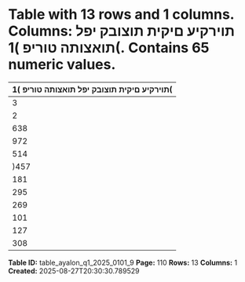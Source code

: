 # Table with 13 rows and 1 columns. Columns: תוירקיע םיקית תוצובק יפל תואצותה טוריפ )1(. Contains 65 numeric values.

| תוירקיע םיקית תוצובק יפל תואצותה טוריפ )1( |
|---|
| 3 | 272 | 250 1 | 646 | 771 876 | 000 749 | 479 חוטיב יתורישמ תוסנכה |
| 2 | 633 | 472 1 | 052 | 436 795 | 637 785 | 399 )*( חוטיב יתורישמ תואצוה |
| 638 | 778 594 | 335 80 | 363 )35 | 920( םיקזחומ הנשמ יחוטיב ינפל חוטיב יתורישמ )דספה( חוור |
| 972 | 142 640 | 529 59 | 354 272 | 259 הנשמ חוטיבמ תואצוה |
| 514 | 433 164 | 808 43 | 968 305 | 657 הנשמ חוטיבמ תוסנכה |
| )457 | 709( )475 | 721( )15 | 386( 33 | 398 םיקזחומ הנשמ חוטיב יזוחמ וטנ | )תואצוה( תוסנכה |
| 181 | 069 118 | 614 64 | 977 )2 | 522( חוטיב יתורישמ )דספה( חוור |
| 295 | 641 159 | 941 24 | 225 111 | 475 וטנ | תועקשהמ םיחוור לכה ךס |
| 269 | 321 138 | 298 12 | 948 118 | 075 חוטיב יזוחמ תועבונה וטנ | ןומימ תואצוה |
| 101 | 399 44 | 150 2 | 939 54 | 310 הנשמ חוטיב יזוחמ תועבונה וטנ | ןומימ תוסנכה |
| 127 | 719 65 | 793 14 | 216 47 | 710 וטנ | ןומימו תועקשהמ חוור |
| 308 | 788 184 | 407 79 | 193 45 | 188 העקשהמו חוטיבמ וטנ | חוור |

**Table ID:** table_ayalon_q1_2025_0101_9
**Page:** 110
**Rows:** 13
**Columns:** 1
**Created:** 2025-08-27T20:30:30.789529
